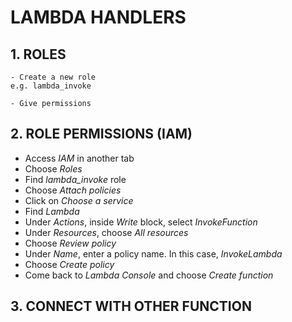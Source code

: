 # LAMBDA HANDLERS

## 1. ROLES

```plaintext
- Create a new role
e.g. lambda_invoke

- Give permissions
```

## 2. ROLE PERMISSIONS (IAM)

- Access *IAM* in another tab
- Choose *Roles*
- Find *lambda_invoke* role
- Choose *Attach policies*
- Click on *Choose a service*
- Find *Lambda*
- Under *Actions*, inside *Write* block, select *InvokeFunction*
- Under *Resources*, choose *All resources*
- Choose *Review policy*
- Under *Name*, enter a policy name. In this case, *InvokeLambda*
- Choose *Create policy*
- Come back to *Lambda Console* and choose *Create function*

## 3. CONNECT WITH OTHER FUNCTION
